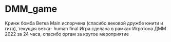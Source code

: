 # DMM_game
Кринж бомба  Ветка Main испорчена (спасибо вековой дружбе юнити и гита), текущая ветка- human final  Игра сделана в рамках Игротона ДММ 2022 за 24 часа, спасибо оргам за крутое мероприятие
